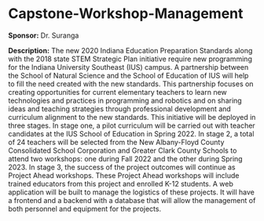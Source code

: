 # Capstone-Workshop-Management

**Sponsor:**  Dr. Suranga

**Description:**
The new 2020 Indiana Education Preparation Standards along with the 2018 state STEM Strategic Plan initiative require new programming for the Indiana University Southeast (IUS) campus.  A partnership between the School of Natural Science and the School of Education of IUS will help to fill the need created with the new standards.  This partnership focuses on creating opportunities for current elementary teachers to learn new technologies and practices in programming and robotics and on sharing ideas and teaching strategies through professional development and curriculum alignment to the new standards.  This initiative will be deployed in three stages.  In stage one, a pilot curriculum will be carried out with teacher candidates at the IUS School of Education in Spring 2022.  In stage 2, a total of 24 teachers will be selected from the New Albany-Floyd County Consolidated School Corporation and Greater Clark County Schools to attend two workshops:  one during Fall 2022 and the other during Spring 2023.  In stage 3, the success of the project outcomes will continue as Project Ahead workshops.  These Project Ahead workshops will include trained educators from this project and enrolled K-12 students.  A web application will be built to manage the logistics of these projects.  It will have a frontend and a backend with a database that will allow the management of both personnel and equipment for the projects.